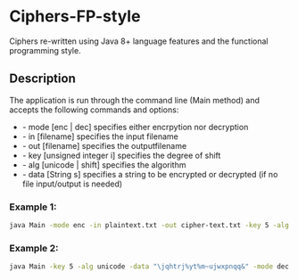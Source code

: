 # Ciphers-FP-style
Ciphers re-written using Java 8+ language features and the functional programming style.

## Description
The application is run through the command line (Main method) and accepts the following commands and options:

- \- mode [enc | dec] specifies either encrpytion nor decryption
- \- in [filename] specifies the input filename
- \- out [filename] specifies the outputfilename
- \- key [unsigned integer i] specifies the degree of shift
- \- alg [unicode | shift] specifies the algorithm 
- \- data [String s] specifies a string to be encrypted or decrypted (if no file input/output is needed)

### Example 1:

```bash
java Main -mode enc -in plaintext.txt -out cipher-text.txt -key 5 -alg unicode
```

### Example 2:
```bash
java Main -key 5 -alg unicode -data "\jqhtrj%yt%m~ujwxpnqq&" -mode dec
```
